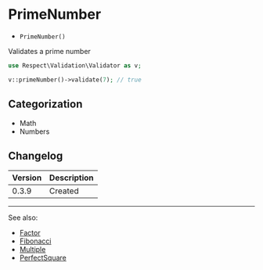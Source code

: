 # PrimeNumber

- `PrimeNumber()`

Validates a prime number

```php
use Respect\Validation\Validator as v;

v::primeNumber()->validate(7); // true
```

## Categorization

- Math
- Numbers

## Changelog

Version | Description
--------|-------------
  0.3.9 | Created

***
See also:

- [Factor](Factor.md)
- [Fibonacci](Fibonacci.md)
- [Multiple](Multiple.md)
- [PerfectSquare](PerfectSquare.md)
